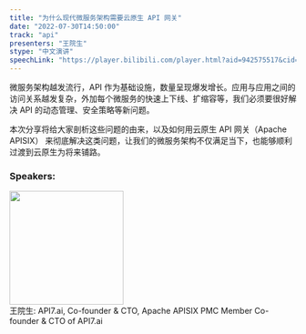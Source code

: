 ```yaml
---
title: "为什么现代微服务架构需要云原生 API 网关"
date: "2022-07-30T14:50:00"
track: "api"
presenters: "王院生"
stype: "中文演讲"
speechLink: "https://player.bilibili.com/player.html?aid=942575517&cid=817760221&page=1"
---
```

微服务架构越发流行，API 作为基础设施，数量呈现爆发增长。应用与应用之间的访问关系越发复杂，外加每个微服务的快速上下线、扩缩容等，我们必须要很好解决 API 的动态管理、安全策略等新问题。

本次分享将给大家剖析这些问题的由来，以及如何用云原生 API 网关（Apache APISIX） 来彻底解决这类问题，让我们的微服务架构不仅满足当下，也能够顺利过渡到云原生为将来铺路。
 ### Speakers: 
 <img src="images/speaker/1084.png" width="200" /><br>王院生: API7.ai, Co-founder & CTO, Apache APISIX PMC Member
Co-founder & CTO of API7.ai

 